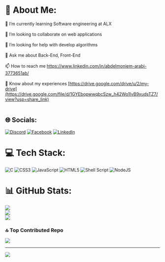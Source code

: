 # 💫 About Me:
🌱 I’m currently learning Software engineering at ALX<br><br>👯 I’m looking to collaborate on web applications<br><br>🤝 I’m looking for help with develop algorithms<br><br>💬 Ask me about Back-End, Front-End<br><br>📫 How to reach me https://www.linkedin.com/in/abdelmoniem-arabi-3773651ab/<br><br>📄 Know about my experiences [https://drive.google.com/drive/u/2/my-drive](https://drive.google.com/file/d/1GYEbopwwqbcSzw_h42Wo1IvB9xudsTZ7/view?usp=share_link)<br><br>


## 🌐 Socials:
[![Discord](https://img.shields.io/badge/Discord-%237289DA.svg?logo=discord&logoColor=white)]() [![Facebook](https://img.shields.io/badge/Facebook-%231877F2.svg?logo=Facebook&logoColor=white)]() [![LinkedIn](https://img.shields.io/badge/LinkedIn-%230077B5.svg?logo=linkedin&logoColor=white)](https://www.linkedin.com) 

# 💻 Tech Stack:
![C](https://img.shields.io/badge/c-%2300599C.svg?style=flat&logo=c&logoColor=white) ![CSS3](https://img.shields.io/badge/css3-%231572B6.svg?style=flat&logo=css3&logoColor=white) ![JavaScript](https://img.shields.io/badge/javascript-%23323330.svg?style=flat&logo=javascript&logoColor=%23F7DF1E) ![HTML5](https://img.shields.io/badge/html5-%23E34F26.svg?style=flat&logo=html5&logoColor=white) ![Shell Script](https://img.shields.io/badge/shell_script-%23121011.svg?style=flat&logo=gnu-bash&logoColor=white) ![NodeJS](https://img.shields.io/badge/node.js-6DA55F?style=flat&logo=node.js&logoColor=white)

# 📊 GitHub Stats:
![](https://github-readme-stats.vercel.app/api?username=sozoia000&theme=dark&hide_border=false&include_all_commits=false&count_private=false)<br/>
![](https://github-readme-streak-stats.herokuapp.com/?user=sozoiam000&theme=dark&hide_border=false)<br/>
![](https://github-readme-stats.vercel.app/api/top-langs/?username=sozoia000&theme=dark&hide_border=false&include_all_commits=false&count_private=false&layout=compact)

### 🔝 Top Contributed Repo
![](https://github-contributor-stats.vercel.app/api?username=sozoia000&limit=5&theme=dark&combine_all_yearly_contributions=true)

---
[![](https://visitcount.itsvg.in/api?id=sozoia000&icon=0&color=0)](https://visitcount.itsvg.in)

<!---
mohamed/mohamed is a ✨ special ✨ repository because its `README.md` (this file) appears on your GitHub profile.
You can click the Preview link to take a look at your changes.
--->
